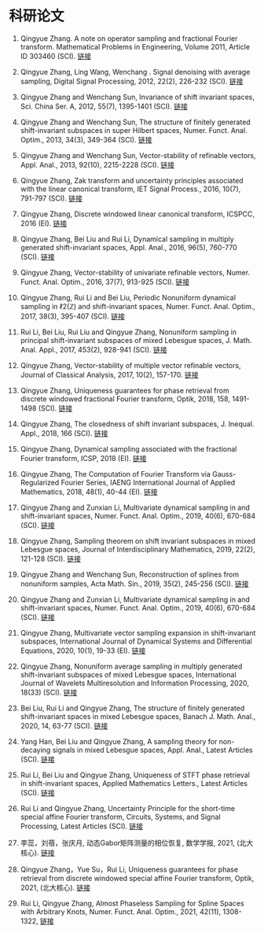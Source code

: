 # 科研论文
1. Qingyue Zhang. A note on operator sampling and fractional Fourier transform. Mathematical Problems in Engineering, Volume 2011, Article ID 303460 (SCI). <a href="https://www.hindawi.com/journals/mpe/2011/303460/">链接</a>

2. Qingyue Zhang, Ling Wang, Wenchang . Signal denoising with average sampling, Digital Signal Processing, 2012, 22(2), 226-232 (SCI). <a href="https://www.sciencedirect.com/science/article/abs/pii/S1051200411001916">链接</a>

3. Qingyue Zhang and Wenchang Sun, Invariance of shift invariant spaces, Sci. China Ser. A, 2012, 55(7), 1395-1401 (SCI). <a href="https://link.springer.com/article/10.1007/s11425-012-4399-6">链接</a>

4. Qingyue Zhang and Wenchang Sun, The structure of finitely generated shift-invariant subspaces in super Hilbert spaces, Numer. Funct. Anal. Optim., 2013, 34(3), 349-364 (SCI). <a href="https://www.tandfonline.com/doi/abs/10.1080/01630563.2012.718022">链接</a>

5. Qingyue Zhang and Wenchang Sun, Vector-stability of refinable vectors, Appl. Anal., 2013, 92(10), 2215-2228 (SCI). <a href="https://www.tandfonline.com/doi/abs/10.1080/00036811.2012.727984">链接</a>

6. Qingyue Zhang, Zak transform and uncertainty principles associated with the linear canonical transform, IET Signal Process., 2016, 10(7), 791-797 (SCI). <a href="https://digital-library.theiet.org/content/journals/10.1049/iet-spr.2015.0514">链接</a>

7. Qingyue Zhang, Discrete windowed linear canonical transform, ICSPCC, 2016 (EI). <a href="https://ieeexplore.ieee.org/document/7753728/figures#figures">链接</a>

8. Qingyue Zhang, Bei Liu and Rui Li, Dynamical sampling in multiply generated shift-invariant spaces, Appl. Anal., 2016, 96(5), 760-770 (SCI). <a href="https://www.tandfonline.com/doi/abs/10.1080/00036811.2016.1157586">链接</a>

9. Qingyue Zhang, Vector-stability of univariate refinable vectors, Numer. Funct. Anal. Optim., 2016, 37(7), 913-925 (SCI). <a href="https://www.tandfonline.com/doi/abs/10.1080/01630563.2016.1180629">链接</a>

10. Qingyue Zhang, Rui Li and Bei Liu, Periodic Nonuniform dynamical sampling in ℓ2(ℤ) and shift-invariant spaces, Numer. Funct. Anal. Optim., 2017, 38(3), 395-407 (SCI). <a href="https://www.tandfonline.com/doi/abs/10.1080/01630563.2016.1248565">链接</a>

11. Rui Li, Bei Liu, Rui Liu and Qingyue Zhang, Nonuniform sampling in principal shift-invariant subspaces of mixed Lebesgue spaces, J. Math. Anal. Appl., 2017, 453(2), 928-941 (SCI). <a href="https://www.sciencedirect.com/science/article/abs/pii/S0022247X17303906">链接</a>

12. Qingyue Zhang, Vector-stability of multiple vector refinable vectors, Journal of Classical Analysis, 2017, 10(2), 157-170. <a href="http://jca.ele-math.com/10-15/Vector-stability-of-multiple-vector-refinable-vectors">链接</a>

13. Qingyue Zhang, Uniqueness guarantees for phase retrieval from discrete windowed fractional Fourier transform, Optik, 2018, 158, 1491-1498 (SCI). <a href="https://www.sciencedirect.com/science/article/abs/pii/S0030402618300627">链接</a>

14. Qingyue Zhang, The closedness of shift invariant subspaces, J. Inequal. Appl., 2018, 166 (SCI). <a href="https://link.springer.com/article/10.1186/s13660-018-1755-2">链接</a>

15. Qingyue Zhang, Dynamical sampling associated with the fractional Fourier transform, ICSP, 2018 (EI). <a href="https://ieeexplore.ieee.org/document/8652387">链接</a>

16. Qingyue Zhang, The Computation of Fourier Transform via Gauss-Regularized Fourier Series, IAENG International Journal of Applied Mathematics, 2018, 48(1), 40-44 (EI). <a href="http://www.iaeng.org/IJAM/issues_v48/issue_1/index.html">链接</a>

17. Qingyue Zhang and Zunxian Li, Multivariate dynamical sampling in and shift-invariant spaces, Numer. Funct. Anal. Optim., 2019, 40(6), 670-684 (SCI). <a href="https://www.tandfonline.com/doi/abs/10.1080/01630563.2018.1561471">链接</a>

18. Qingyue Zhang, Sampling theorem on shift invariant subspaces in mixed Lebesgue spaces, Journal of Interdisciplinary Mathematics, 2019, 22(2), 121-128 (SCI). <a href="https://www.tandfonline.com/doi/abs/10.1080/09720502.2019.1578094">链接</a>

19. Qingyue Zhang and Wenchang Sun, Reconstruction of splines from nonuniform samples, Acta Math. Sin., 2019, 35(2), 245-256 (SCI). <a href="https://link.springer.com/article/10.1007/s10114-018-7531-x">链接</a>

20. Qingyue Zhang and Zunxian Li, Multivariate dynamical sampling in and shift-invariant spaces, Numer. Funct. Anal. Optim., 2019, 40(6), 670-684 (SCI). <a href="https://www.tandfonline.com/doi/abs/10.1080/01630563.2018.1561471">链接</a>

21. Qingyue Zhang, Multivariate vector sampling expansion in shift-invariant subspaces, International Journal of Dynamical Systems and Differential Equations, 2020, 10(1), 19-33 (EI). <a href="https://www.inderscience.com/offer.php?id=104900">链接</a>

22. Qingyue Zhang, Nonuniform average sampling in multiply generated shift-invariant subspaces of mixed Lebesgue spaces, International Journal of Wavelets Multiresolution and Information Processing, 2020, 18(33) (SCI). <a href="https://www.worldscientific.com/doi/abs/10.1142/S0219691320500137">链接</a>

23. Bei Liu, Rui Li and Qingyue Zhang, The structure of finitely generated shift-invariant spaces in mixed Lebesgue spaces, Banach J. Math. Anal., 2020, 14, 63-77 (SCI). <a href="https://link.springer.com/article/10.1007%2Fs43037-019-00027-z">链接</a>

24. Yang Han, Bei Liu and Qingyue Zhang, A sampling theory for non-decaying signals in mixed Lebesgue spaces, Appl. Anal., Latest Articles (SCI). <a href="https://www.tandfonline.com/doi/full/10.1080/00036811.2020.1736286">链接</a>

25. Rui Li, Bei Liu and Qingyue Zhang, Uniqueness of STFT phase retrieval in shift-invariant spaces, Applied Mathematics Letters., Latest Articles (SCI). <a href="https://www.sciencedirect.com/science/article/abs/pii/S0893965921000653">链接</a>

26. Rui Li and Qingyue Zhang, Uncertainty Principle for the short-time special affine Fourier transform, Circuits, Systems, and Signal Processing, Latest Articles (SCI). <a href="https://link.springer.com/article/10.1007/s00034-021-01685-x">链接</a>

27. 李蕊，刘蓓，张庆月, 动态Gabor矩阵测量的相位恢复, 数学学报, 2021, (北大核心). <a href="https://t.cnki.net/kcms/detail?v=qmHbay-RmW1gmqi8kzEUXenh3riTpP6-jfYE8Zm0JqYse3fJQkoCTw4xrvoVCr_TJFJwrX-ZpIJS5t2u0UdXp24rEwIP_wNADYq-V900TzZhhE3CfQxJxIlKr9Vl5xkl&uniplatform=NZKPT">链接</a>

28. Qingyue Zhang，Yue Su，Rui Li, Uniqueness guarantees for phase retrieval from discrete windowed special affine Fourier transform, Optik, 2021, (北大核心). <a href="https://navi.cnki.net/KNavi/JournalDetail?pcode=CJFD&pykm=SXXB&Year=&Issue=">链接</a>

29. Rui Li, Qingyue Zhang, Almost Phaseless Sampling for Spline Spaces with Arbitrary Knots, Numer. Funct. Anal. Optim., 2021, 42(11), 1308-1322, <a href="https://www.tandfonline.com/doi/abs/10.1080/01630563.2021.1957928?journalCode=lnfa20">链接</a> 

